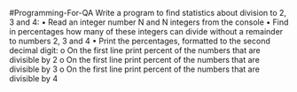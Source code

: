 #Programming-For-QA
Write a program to find statistics about division to 2, 3 and 4:
•	Read an integer number N and N integers from the console
•	Find in percentages how many of these integers can divide without a remainder to numbers 2, 3 and 4
•	Print the percentages, formatted to the second decimal digit:
o	On the first line print percent of the numbers that are divisible by 2
o	On the first line print percent of the numbers that are divisible by 3
o	On the first line print percent of the numbers that are divisible by 4
